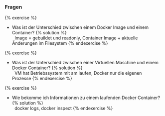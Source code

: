 ### Fragen

{% exercise %}
* Was ist der Unterschied zwischen einem Docker Image und einem Container?
{% solution %}  
	 	Image = gebuildet und readonly, Container Image + aktuelle Änderungen im Filesystem
{% endexercise %}

{% exercise %}
* Was ist der Unterschied zwischen einer Virtuellen Maschine und einem Docker Container?
{% solution %}  
	 	VM hat Betriebssystem mit am laufen, Docker nur die eigenen Prozesse
{% endexercise %}
	
{% exercise %}
* Wie bekomme ich Informationen zu einem laufenden Docker Container?
{% solution %}  
	 	docker logs, docker inspect
{% endexercise %}
